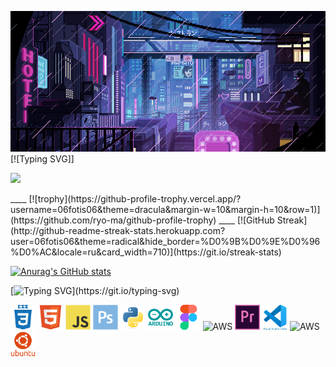 ![header](/xK.gif)[![Typing SVG]]

<p align="center">

  <a href="https://git.io/typing-svg"><img src="https://readme-typing-svg.demolab.com/?lines=ℍ𝕚,+𝕀'𝕞+𝔽𝕆𝕋𝕀𝕊&font=Fira%20Code&center=true&width=380&height=50"/></a>

</p>
____
[![trophy](https://github-profile-trophy.vercel.app/?username=06fotis06&theme=dracula&margin-w=10&margin-h=10&row=1)](https://github.com/ryo-ma/github-profile-trophy)
____
[![GitHub Streak](http://github-readme-streak-stats.herokuapp.com?user=06fotis06&theme=radical&hide_border=%D0%9B%D0%9E%D0%96%D0%AC&locale=ru&card_width=710)](https://git.io/streak-stats)

[![Anurag's GitHub stats](https://github-readme-stats.vercel.app/api?username=06fotis06&theme=radical&card_width=710&locale=ru)](https://github.com/anuraghazra/github-readme-stats)

[![Typing SVG](https://readme-typing-svg.demolab.com/?lines=𝕃𝕒𝕟𝕘𝕦𝕒𝕘𝕖𝕤+𝕒𝕟𝕕+𝕋𝕠𝕠𝕝𝕤+:;)](https://git.io/typing-svg)


<div>
  <img src="https://github.com/devicons/devicon/blob/master/icons/css3/css3-plain-wordmark.svg"  title="CSS3" alt="CSS" width="40" height="40"/> 

  <img src="https://github.com/devicons/devicon/blob/master/icons/html5/html5-original.svg" title="HTML5" alt="HTML" width="40" height="40"/> 

  <img src="https://github.com/devicons/devicon/blob/master/icons/javascript/javascript-original.svg" title="JavaScript" alt="JavaScript" width="40" height="40"/> 

  <img src="https://github.com/devicons/devicon/blob/master/icons/photoshop/photoshop-plain.svg" title="Firebase" alt="Firebase" width="40" height="40"/> 

  <img src="https://github.com/devicons/devicon/blob/master/icons/python/python-original.svg" title="Gatsby"  alt="Gatsby" width="40" height="40"/> 

  <img src="https://github.com/devicons/devicon/blob/master/icons/arduino/arduino-original-wordmark.svg" title="MySQL"  alt="MySQL" width="40" height="40"/> 

  <img src="https://github.com/devicons/devicon/blob/master/icons/figma/figma-original.svg" title="NodeJS" alt="NodeJS" width="40" height="40"/> 

  <img src="https://static-00.iconduck.com/assets.00/apps-autodesk-fusion-360-icon-1024x1024-j8d0sttp.png" title="AWS" alt="AWS" width="40" height="40"/> 
  <img src="https://github.com/devicons/devicon/blob/master/icons/premierepro/premierepro-original.svg" title="AWS" alt="AWS" width="40" height="40"/> 

  <img src="https://github.com/devicons/devicon/blob/master/icons/vscode/vscode-original-wordmark.svg" title="AWS" alt="AWS" width="40" height="40"/> 
  
  <img src="https://upload.wikimedia.org/wikipedia/commons/thumb/8/82/Telegram_logo.svg/2048px-Telegram_logo.svg.png" title="AWS" alt="AWS" width="40" height="40"/> 
   <img src="https://github.com/devicons/devicon/blob/master/icons/ubuntu/ubuntu-plain-wordmark.svg" title="AWS" alt="AWS" width="40" height="40"/> 

</div>
